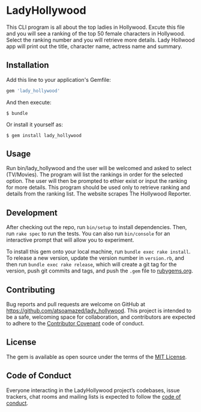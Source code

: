 # LadyHollywood

This CLI program is all about the top ladies in Hollywood. Excute this file and
you will see a ranking of the top 50 female characters in Hollywood. Select the
ranking number and you will retrieve more details. Lady Hollwood app will print
out the title, character name, actress name and summary.


## Installation

Add this line to your application's Gemfile:

```ruby
gem 'lady_hollywood'
```

And then execute:

    $ bundle

Or install it yourself as:

    $ gem install lady_hollywood

## Usage

Run bin/lady_hollywood and the user will be welcomed and asked to select
(TV/Movies). The program will list the rankings in order for the selected
option. The user will then be prompted to ethier exist or input the ranking for
more details. This program should be used only to retrieve ranking and details from the ranking
list. The website scrapes The Hollywood Reporter.

## Development

After checking out the repo, run `bin/setup` to install dependencies. Then, run `rake spec` to run the tests. You can also run `bin/console` for an interactive prompt that will allow you to experiment.

To install this gem onto your local machine, run `bundle exec rake install`. To release a new version, update the version number in `version.rb`, and then run `bundle exec rake release`, which will create a git tag for the version, push git commits and tags, and push the `.gem` file to [rubygems.org](https://rubygems.org).

## Contributing

Bug reports and pull requests are welcome on GitHub at
https://github.com/atsoamazed/lady_hollywood. This project is intended to be a safe, welcoming space for collaboration, and contributors are expected to adhere to the [Contributor Covenant](http://contributor-covenant.org) code of conduct.

## License

The gem is available as open source under the terms of the [MIT License](https://opensource.org/licenses/MIT).

## Code of Conduct

Everyone interacting in the LadyHollywood project’s codebases, issue trackers,
chat rooms and mailing lists is expected to follow the [code of
conduct](https://github.com/atsoamazed/lady_hollywood/blob/master/CODE_OF_CONDUCT.md).

